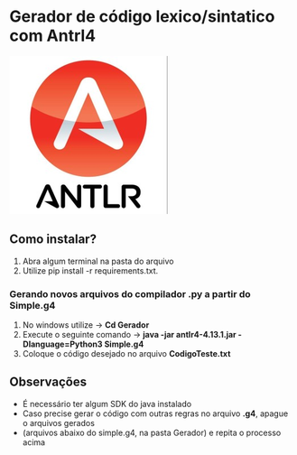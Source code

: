 # Gerador de código lexico/sintatico com Antrl4

![img.png](img.png)

## Como instalar?

1. Abra algum terminal na pasta do arquivo
2. Utilize pip install -r requirements.txt.

### Gerando novos arquivos do compilador .py a partir do Simple.g4 
1. No windows utilize -> **Cd Gerador**
2. Execute o seguinte comando -> **java -jar antlr4-4.13.1.jar -Dlanguage=Python3 Simple.g4**
3. Coloque o código desejado no arquivo **CodigoTeste.txt** 

## Observações

* É necessário ter algum SDK do java instalado
* Caso precise gerar o código com outras regras no arquivo **.g4**, apague o arquivos gerados 
* (arquivos abaixo do simple.g4, na pasta Gerador) e repita o processo acima
